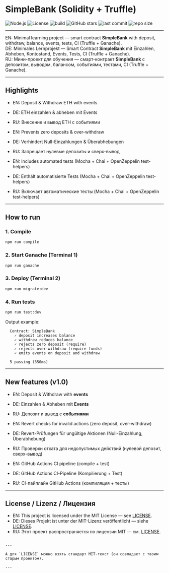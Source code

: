 # SimpleBank (Solidity + Truffle)

![Node.js](https://img.shields.io/badge/Node.js-%3E%3D18-green)
![License](https://img.shields.io/badge/License-MIT-blue.svg)
![build](https://img.shields.io/badge/build-passing-brightgreen)
![GitHub stars](https://img.shields.io/github/stars/CrystalGalaxy777/my-solidity?style=social)
![last commit](https://img.shields.io/github/last-commit/CrystalGalaxy777/my-solidity)
![repo size](https://img.shields.io/github/repo-size/CrystalGalaxy777/my-solidity)

---

EN: Minimal learning project — smart contract **SimpleBank** with deposit, withdraw, balance, events, tests, CI (Truffle + Ganache).  
DE: Minimales Lernprojekt — Smart Contract **SimpleBank** mit Einzahlen, Abheben, Kontostand, Events, Tests, CI (Truffle + Ganache).  
RU: Мини-проект для обучения — смарт-контракт **SimpleBank** с депозитом, выводом, балансом, событиями, тестами, CI (Truffle + Ganache).

---

## Highlights

- EN: Deposit & Withdraw ETH with events  
- DE: ETH einzahlen & abheben mit Events  
- RU: Внесение и вывод ETH с событиями  

- EN: Prevents zero deposits & over-withdraw  
- DE: Verhindert Null-Einzahlungen & Überabhebungen  
- RU: Запрещает нулевые депозиты и сверх-вывод  

- EN: Includes automated tests (Mocha + Chai + OpenZeppelin test-helpers)  
- DE: Enthält automatisierte Tests (Mocha + Chai + OpenZeppelin test-helpers)  
- RU: Включает автоматические тесты (Mocha + Chai + OpenZeppelin test-helpers)

---

## How to run

### 1. Compile
```bash
npm run compile
````

### 2. Start Ganache (Terminal 1)

```bash
npm run ganache
```

### 3. Deploy (Terminal 2)

```bash
npm run migrate:dev
```

### 4. Run tests

```bash
npm run test:dev
```

Output example:

```
  Contract: SimpleBank
    ✓ deposit increases balance
    ✓ withdraw reduces balance
    ✓ rejects zero deposit (require)
    ✓ rejects over-withdraw (require funds)
    ✓ emits events on deposit and withdraw

  5 passing (350ms)
```

---

## New features (v1.0)

* EN: Deposit & Withdraw with **events**

* DE: Einzahlen & Abheben mit **Events**

* RU: Депозит и вывод с **событиями**

* EN: Revert checks for invalid actions (zero deposit, over-withdraw)

* DE: Revert-Prüfungen für ungültige Aktionen (Null-Einzahlung, Überabhebung)

* RU: Проверки отката для недопустимых действий (нулевой депозит, сверх-вывод)

* EN: GitHub Actions CI pipeline (compile + test)

* DE: GitHub Actions CI-Pipeline (Kompilierung + Test)

* RU: CI-пайплайн GitHub Actions (компиляция + тесты)

---

## License / Lizenz / Лицензия

* EN: This project is licensed under the MIT License — see [LICENSE](LICENSE).
* DE: Dieses Projekt ist unter der MIT-Lizenz veröffentlicht — siehe [LICENSE](LICENSE).
* RU: Этот проект распространяется по лицензии MIT — см. [LICENSE](LICENSE).

```

---

А для `LICENSE` можно взять стандарт MIT-текст (он совпадает с твоим старым проектом).  

---
